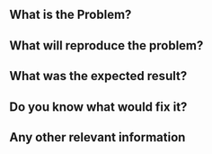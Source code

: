 ## What is the Problem?

<!-- Include the error and/or stack trace or screenshot -->

## What will reproduce the problem?


## What was the expected result?


## Do you know what would fix it?


## Any other relevant information  
